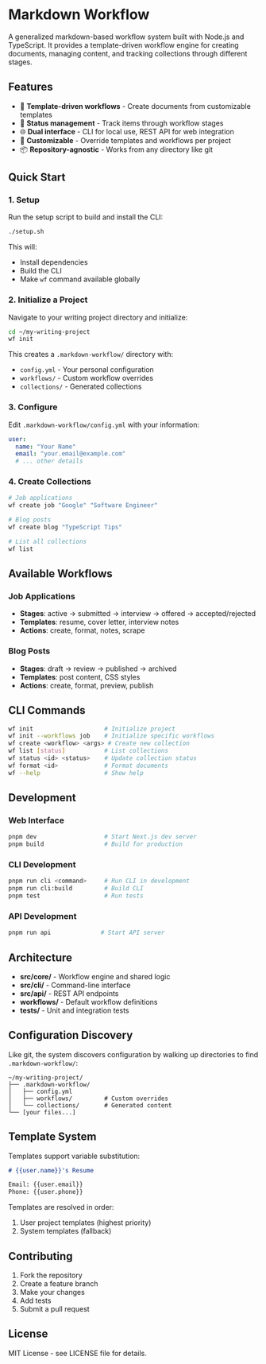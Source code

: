 # Markdown Workflow

A generalized markdown-based workflow system built with Node.js and TypeScript. It provides a template-driven workflow engine for creating documents, managing content, and tracking collections through different stages.

## Features

- 📝 **Template-driven workflows** - Create documents from customizable templates
- 🔄 **Status management** - Track items through workflow stages
- 🌐 **Dual interface** - CLI for local use, REST API for web integration
- 🎨 **Customizable** - Override templates and workflows per project
- 📦 **Repository-agnostic** - Works from any directory like git

## Quick Start

### 1. Setup

Run the setup script to build and install the CLI:

```bash
./setup.sh
```

This will:
- Install dependencies
- Build the CLI
- Make `wf` command available globally

### 2. Initialize a Project

Navigate to your writing project directory and initialize:

```bash
cd ~/my-writing-project
wf init
```

This creates a `.markdown-workflow/` directory with:
- `config.yml` - Your personal configuration
- `workflows/` - Custom workflow overrides
- `collections/` - Generated collections

### 3. Configure

Edit `.markdown-workflow/config.yml` with your information:

```yaml
user:
  name: "Your Name"
  email: "your.email@example.com"
  # ... other details
```

### 4. Create Collections

```bash
# Job applications
wf create job "Google" "Software Engineer"

# Blog posts  
wf create blog "TypeScript Tips"

# List all collections
wf list
```

## Available Workflows

### Job Applications
- **Stages**: active → submitted → interview → offered → accepted/rejected
- **Templates**: resume, cover letter, interview notes
- **Actions**: create, format, notes, scrape

### Blog Posts
- **Stages**: draft → review → published → archived
- **Templates**: post content, CSS styles  
- **Actions**: create, format, preview, publish

## CLI Commands

```bash
wf init                    # Initialize project
wf init --workflows job    # Initialize specific workflows
wf create <workflow> <args> # Create new collection
wf list [status]           # List collections
wf status <id> <status>    # Update collection status
wf format <id>             # Format documents
wf --help                  # Show help
```

## Development

### Web Interface

```bash
pnpm dev                   # Start Next.js dev server
pnpm build                 # Build for production
```

### CLI Development

```bash
pnpm run cli <command>     # Run CLI in development
pnpm run cli:build         # Build CLI
pnpm test                  # Run tests
```

### API Development

```bash
pnpm run api              # Start API server
```

## Architecture

- **src/core/** - Workflow engine and shared logic
- **src/cli/** - Command-line interface
- **src/api/** - REST API endpoints
- **workflows/** - Default workflow definitions
- **tests/** - Unit and integration tests

## Configuration Discovery

Like git, the system discovers configuration by walking up directories to find `.markdown-workflow/`:

```
~/my-writing-project/
├── .markdown-workflow/
│   ├── config.yml
│   ├── workflows/         # Custom overrides
│   └── collections/       # Generated content
└── [your files...]
```

## Template System

Templates support variable substitution:

```markdown
# {{user.name}}'s Resume

Email: {{user.email}}
Phone: {{user.phone}}
```

Templates are resolved in order:
1. User project templates (highest priority)
2. System templates (fallback)

## Contributing

1. Fork the repository
2. Create a feature branch
3. Make your changes
4. Add tests
5. Submit a pull request

## License

MIT License - see LICENSE file for details.
